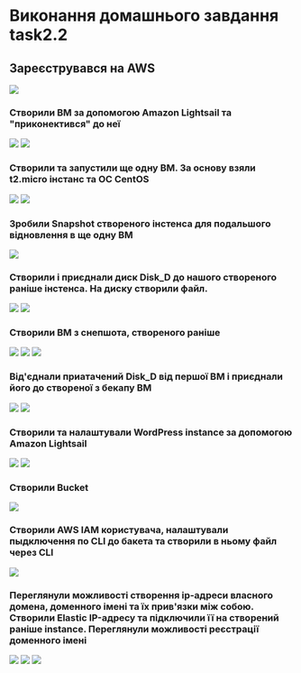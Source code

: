 # Виконання домашнього завдання task2.2
## Зареєструвався на AWS

![](https://drive.google.com/uc?export=view&id=1Qn4AbD7qoyv3Ja6n9SBCXaOhFEc5h_id)

### Створили ВМ за допомогою Amazon Lightsail та "приконектився" до неї
![](https://drive.google.com/uc?export=view&id=1Fe8cnxOeAH-Z_R1HP8A_1NXsq3gRwJWJ)
![](https://drive.google.com/uc?export=view&id=1IQfnY5QiFXOU526iU7RIK3JdqvSUe90F)

### Створили та запустили ще одну ВМ. За основу взяли t2.micro інстанс та ОС CentOS
![](https://drive.google.com/uc?export=view&id=1GYY37VLvjzGzvG8fMKgIaQB7xWmVd8nZ)
![](https://drive.google.com/uc?export=view&id=1DKZsQDNX5FpqqybE6x_ME2bh3r43K9rP)

### Зробили Snapshot створеного інстенса для подальшого відновлення в ще одну ВМ
![](https://drive.google.com/uc?export=view&id=119RsWiX5FGLezLIpo9xwgPl9mgwiY85k)

### Створили і приєднали диск Disk_D до нашого створеного раніше інстенса. На диску створили файл.
![](https://drive.google.com/uc?export=view&id=1DD8-_b2ulCZyNiaf9A_7kwAvoqbjcn4t)
![](https://drive.google.com/uc?export=view&id=13e_xcRnJlev0r3TOk4iuD2Krm_rqcOcx)

### Створили ВМ з снепшота, створеного раніше
![](https://drive.google.com/uc?export=view&id=1lNeB8qY4u9n4Ng5mJO4JY7UEhaCe4EHU)
![](https://drive.google.com/uc?export=view&id=114SlD6Hwmh2mCmE9eaUW3k-Tzy4KJk5K)
![](https://drive.google.com/uc?export=view&id=1JKM3zy3z-CPawNu618SC8I5U2xxtHf4v)


### Від'єднали приатачений Disk_D від першої ВМ і приєднали його до створеної з бекапу ВМ
![](https://drive.google.com/uc?export=view&id=1xpwBteQqU87_EQZQQRhKHJyFkAG8WZIn)
![](https://drive.google.com/uc?export=view&id=1GkLe5YXwJ4-yl8pGUIqgApFg-JMt36QB)

### Створили та налаштували WordPress instance за допомогою Amazon Lightsail
![](https://drive.google.com/uc?export=view&id=1apFE_qmGjcByAp_bfu4uw0V2ZOre06zf)
![](https://drive.google.com/uc?export=view&id=1WSHVK7SMR3SwU3y0ASu8utzU24_2I_My)

### Створили Bucket 
![](https://drive.google.com/uc?export=view&id=1rJTTjtBEO23AmxKKXbxjV8VxEZk22QiB)

### Створили AWS IAM користувача, налаштували пыдключення по CLI до бакета та створили в ньому файл через CLI  
![](https://drive.google.com/uc?export=view&id=1rJTTjtBE79hAmxKKXbxjV5VxEZk22QiB)

### Переглянули можливості створення ip-адреси власного домена, доменного імені та їх прив'язки між собою. Створили Elastic IP-адресу та підключили її на створений раніше instance. Переглянули можливості реєстрації доменного імені
![](https://drive.google.com/uc?export=view&id=1N6x4n9o67BaBI4xlFONXEDPhv1wEpTsS)
![](https://drive.google.com/uc?export=view&id=1F4hIhocLR7A5PtY8AiB0mgE9CwQlKg87)
![](https://drive.google.com/uc?export=view&id=1tIE27KyWojukXaEax-BVkQr7rq7Gl5lN)


